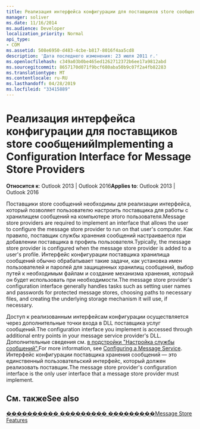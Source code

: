 ```yaml
---
title: Реализация интерфейса конфигурации для поставщиков store сообщений
manager: soliver
ms.date: 11/16/2014
ms.audience: Developer
localization_priority: Normal
api_type:
- COM
ms.assetid: 508e6950-d483-4cbe-b817-8016f4aa5cd8
description: 'Дата последнего изменения: 23 июля 2011 г.'
ms.openlocfilehash: c349a03b0be465ed1262712372b6ee17a9812abd
ms.sourcegitcommit: 8657170d071f9bcf680aba50b9c07f2a4fb82283
ms.translationtype: MT
ms.contentlocale: ru-RU
ms.lasthandoff: 04/28/2019
ms.locfileid: "33415889"
---
```

# <a name="implementing-a-configuration-interface-for-message-store-providers"></a><span data-ttu-id="b322b-103">Реализация интерфейса конфигурации для поставщиков store сообщений</span><span class="sxs-lookup"><span data-stu-id="b322b-103">Implementing a Configuration Interface for Message Store Providers</span></span>

  
  
<span data-ttu-id="b322b-104">**Относится к**: Outlook 2013 | Outlook 2016</span><span class="sxs-lookup"><span data-stu-id="b322b-104">**Applies to**: Outlook 2013 | Outlook 2016</span></span> 
  
<span data-ttu-id="b322b-105">Поставщики store сообщений необходимы для реализации интерфейса, который позволяет пользователю настроить поставщика для работы с хранилищем сообщений на компьютере этого пользователя.</span><span class="sxs-lookup"><span data-stu-id="b322b-105">Message store providers are required to implement an interface that allows the user to configure the message store provider to run on that user's computer.</span></span> <span data-ttu-id="b322b-106">Как правило, поставщик службы хранения сообщений настраивается при добавлении поставщика в профиль пользователя.</span><span class="sxs-lookup"><span data-stu-id="b322b-106">Typically, the message store provider is configured when the message store provider is added to a user's profile.</span></span> <span data-ttu-id="b322b-107">Интерфейс конфигурации поставщика хранилища сообщений обычно обрабатывает такие задачи, как установка имен пользователей и паролей для защищенных хранилищ сообщений, выбор путей к необходимым файлам и создание механизма хранения, который он будет использовать при необходимости.</span><span class="sxs-lookup"><span data-stu-id="b322b-107">The message store provider's configuration interface generally handles tasks such as setting user names and passwords for protected message stores, choosing paths to necessary files, and creating the underlying storage mechanism it will use, if necessary.</span></span>
  
<span data-ttu-id="b322b-108">Доступ к реализованным интерфейсам конфигурации осуществляется через дополнительные точки входа в DLL поставщика услуг сообщений.</span><span class="sxs-lookup"><span data-stu-id="b322b-108">The configuration interface you implement is accessed through additional entry points in your message service provider's DLL.</span></span> <span data-ttu-id="b322b-109">Дополнительные сведения см. [в подстройки "Настройка службы сообщений".](configuring-a-message-service.md)</span><span class="sxs-lookup"><span data-stu-id="b322b-109">For more information, see [Configuring a Message Service](configuring-a-message-service.md).</span></span> <span data-ttu-id="b322b-110">Интерфейс конфигурации поставщика хранения сообщений — это единственный пользовательский интерфейс, который должен реализовать поставщик.</span><span class="sxs-lookup"><span data-stu-id="b322b-110">The message store provider's configuration interface is the only user interface that a message store provider must implement.</span></span>
  
## <a name="see-also"></a><span data-ttu-id="b322b-111">См. также</span><span class="sxs-lookup"><span data-stu-id="b322b-111">See also</span></span>



[<span data-ttu-id="b322b-112">���������� ��������� ���������</span><span class="sxs-lookup"><span data-stu-id="b322b-112">Message Store Features</span></span>](message-store-features.md)


